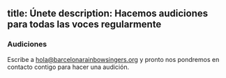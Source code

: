 title: Únete
description: Hacemos audiciones para todas las voces regularmente
----
### Audiciones

Escribe a hola@barcelonarainbowsingers.org y pronto nos pondremos en contacto contigo para hacer una audición.
